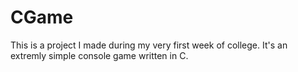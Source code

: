 # CGame
This is a project I made during my very first week of college. It's an extremly simple console game written in C.

